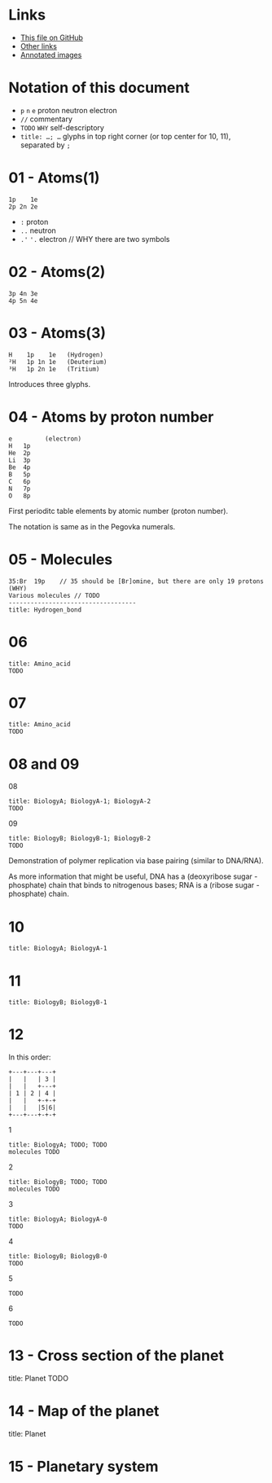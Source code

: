 # Links

* [This file on GitHub](https://github.com/pink-snow/2020-space-pages/blob/gh-pages/Decoded.md)
* [Other links](https://github.com/pink-snow/2020-space-pages/blob/gh-pages/Readme.md)
* [Annotated images](https://pink-snow.github.io/2020-space-pages/0/)

# Notation of this document

* `p` `n` `e` proton neutron electron
* `//` commentary
* `TODO` `WHY` self-descriptory
* `title: …; …` glyphs in top right corner (or top center for 10, 11), separated by `;`


# 01 - Atoms(1)

    1p    1e
    2p 2n 2e

* `:` proton
* `..` neutron
* `.'` `'.` electron // WHY there are two symbols

# 02 - Atoms(2)

    3p 4n 3e
    4p 5n 4e

# 03 - Atoms(3)

    H    1p    1e   (Hydrogen)
    ²H   1p 1n 1e   (Deuterium)
    ³H   1p 2n 1e   (Tritium)

Introduces three glyphs.

# 04 - Atoms by proton number

    e         (electron)
    H   1p
    He  2p
    Li  3p
    Be  4p
    B   5p
    C   6p
    N   7p
    O   8p

First perioditc table elements by atomic number (proton number).

The notation is same as in the Pegovka numerals.

# 05 - Molecules

    35:Br  19p    // 35 should be [Br]omine, but there are only 19 protons (WHY)
    Various molecules // TODO
    -----------------------------------
    title: Hydrogen_bond

# 06

    title: Amino_acid
    TODO

# 07

    title: Amino_acid
    TODO

# 08 and 09

08

    title: BiologyA; BiologyA-1; BiologyA-2
    TODO

09

    title: BiologyB; BiologyB-1; BiologyB-2
    TODO

Demonstration of polymer replication via base pairing (similar to DNA/RNA).

As more information that might be useful, DNA has a (deoxyribose sugar - phosphate) chain that binds to nitrogenous bases; RNA is a (ribose sugar - phosphate) chain.

# 10

    title: BiologyA; BiologyA-1

# 11

    title: BiologyB; BiologyB-1

# 12

In this order:

    +---+---+---+
    |   |   | 3 |
    |   |   +---+
    | 1 | 2 | 4 |
    |   |   +-+-+
    |   |   |5|6|
    +---+---+-+-+

1

    title: BiologyA; TODO; TODO
    molecules TODO

2

    title: BiologyB; TODO; TODO
    molecules TODO
    
3

    title: BiologyA; BiologyA-0
    TODO
    
4

    title: BiologyB; BiologyB-0
    TODO

5

    TODO

6

    TODO

# 13 - Cross section of the planet

title: Planet
TODO

# 14 - Map of the planet

title: Planet

# 15 - Planetary system
